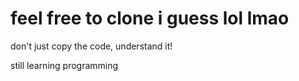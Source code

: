 # feel free to clone i guess lol lmao

don't just copy the code, understand it!

still learning programming
